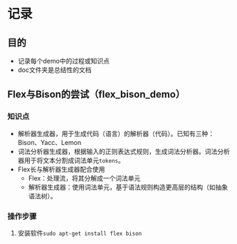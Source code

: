 # 记录
## 目的
*   记录每个demo中的过程或知识点
*   doc文件夹是总结性的文档

## Flex与Bison的尝试（flex_bison_demo）
### 知识点
*   解析器生成器，用于生成代码（语言）的解析器（代码）。已知有三种：Bison、Yacc、Lemon
*   词法分析器生成器，根据输入的正则表达式规则，生成词法分析器。词法分析器用于将文本分割成词法单元`tokens`。
*   Flex长与解析器生成器配合使用
    *   Flex：处理流，将其分解成一个词法单元
    *   解析器生成器：使用词法单元，基于语法规则构造更高层的结构（如抽象语法树）。
### 操作步骤
1.  安装软件`sudo apt-get install flex bison`